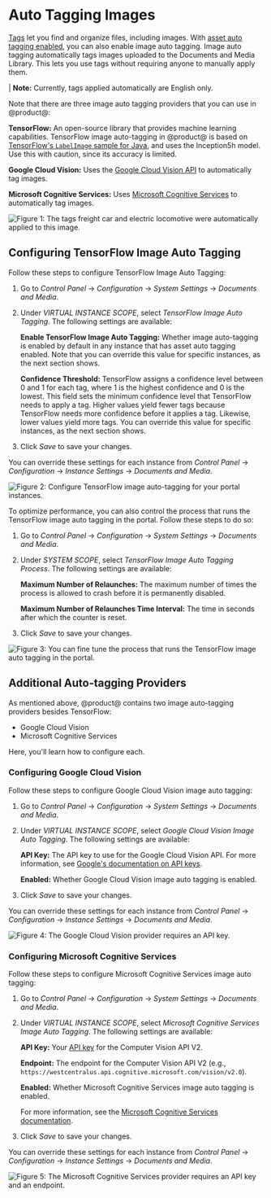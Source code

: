 # Auto Tagging Images [](id=auto-tagging-images)

[Tags](/discover/portal/-/knowledge_base/7-2/tagging-content) 
let you find and organize files, including images. With 
[asset auto tagging enabled](/discover/portal/-/knowledge_base/7-2/configuring-asset-auto-tagging), 
you can also enable image auto tagging. Image auto tagging automatically tags 
images uploaded to the Documents and Media Library. This lets you use tags 
without requiring anyone to manually apply them. 

| **Note:** Currently, tags applied automatically are English only. 

Note that there are three image auto tagging providers that you can use in 
@product@: 

**TensorFlow:** An open-source library that provides machine learning 
capabilities. TensorFlow image auto-tagging in @product@ is based on 
[TensorFlow's `LabelImage` sample for Java](https://github.com/tensorflow/tensorflow/blob/master/tensorflow/java/src/main/java/org/tensorflow/examples/LabelImage.java), 
and uses the Inception5h model. Use this with caution, since its accuracy is 
limited. 

**Google Cloud Vision:** Uses the 
[Google Cloud Vision API](https://cloud.google.com/vision/) 
to automatically tag images. 

**Microsoft Cognitive Services:** Uses 
[Microsoft Cognitive Services](https://azure.microsoft.com/en-us/services/cognitive-services/) 
to automatically tag images. 

![Figure 1: The tags *freight car* and *electric locomotive* were automatically applied to this image.](../../../images/auto-tagging-images.png)

## Configuring TensorFlow Image Auto Tagging

Follow these steps to configure TensorFlow Image Auto Tagging: 

1.  Go to *Control Panel* &rarr; *Configuration* &rarr; *System Settings* &rarr; 
    *Documents and Media*. 

2.  Under *VIRTUAL INSTANCE SCOPE*, select *TensorFlow Image Auto Tagging*. The 
    following settings are available: 

    **Enable TensorFlow Image Auto Tagging:** Whether image auto-tagging is 
    enabled by default in any instance that has asset auto tagging enabled. Note 
    that you can override this value for specific instances, as the next section 
    shows. 

    **Confidence Threshold:** TensorFlow assigns a confidence level between 0 
    and 1 for each tag, where 1 is the highest confidence and 0 is the lowest. 
    This field sets the minimum confidence level that TensorFlow needs to apply 
    a tag. Higher values yield fewer tags because TensorFlow needs more 
    confidence before it applies a tag. Likewise, lower values yield more tags. 
    You can override this value for specific instances, as the next section 
    shows. 

3.  Click *Save* to save your changes. 

You can override these settings for each instance from *Control Panel* &rarr; *Configuration* &rarr; *Instance Settings* &rarr; *Documents and Media*. 

![Figure 2: Configure TensorFlow image auto-tagging for your portal instances.](../../../images/auto-tagging-tensorflow.png)

To optimize performance, you can also control the process that runs the 
TensorFlow image auto tagging in the portal. Follow these steps to do so: 

1.  Go to *Control Panel* &rarr; *Configuration* &rarr; *System Settings* &rarr; 
    *Documents and Media*. 

2.  Under *SYSTEM SCOPE*, select *TensorFlow Image Auto Tagging Process*. The 
    following settings are available: 

    **Maximum Number of Relaunches:** The maximum number of times the process is 
    allowed to crash before it is permanently disabled. 

    **Maximum Number of Relaunches Time Interval:** The time in seconds after 
    which the counter is reset. 

3.  Click *Save* to save your changes. 

![Figure 3: You can fine tune the process that runs the TensorFlow image auto tagging in the portal.](../../../images/auto-tagging-tensorflow-process.png)

## Additional Auto-tagging Providers [](id=additional-auto-tagging-providers)

As mentioned above, @product@ contains two image auto-tagging providers besides 
TensorFlow:

-   Google Cloud Vision
-   Microsoft Cognitive Services

Here, you'll learn how to configure each. 

### Configuring Google Cloud Vision

Follow these steps to configure Google Cloud Vision image auto tagging: 

1.  Go to *Control Panel* &rarr; *Configuration* &rarr; *System Settings* &rarr; 
    *Documents and Media*. 

2.  Under *VIRTUAL INSTANCE SCOPE*, select 
    *Google Cloud Vision Image Auto Tagging*. The following settings are 
    available: 

    **API Key:** The API key to use for the Google Cloud Vision API. For more 
    information, see 
    [Google's documentation on API keys](https://cloud.google.com/docs/authentication/api-keys). 

    **Enabled:** Whether Google Cloud Vision image auto tagging is enabled. 

3.  Click *Save* to save your changes. 

You can override these settings for each instance from *Control Panel* &rarr; *Configuration* &rarr; *Instance Settings* &rarr; *Documents and Media*. 

![Figure 4: The Google Cloud Vision provider requires an API key.](../../../images/auto-tagging-image-google.png)

### Configuring Microsoft Cognitive Services

Follow these steps to configure Microsoft Cognitive Services image auto tagging: 

1.  Go to *Control Panel* &rarr; *Configuration* &rarr; *System Settings* &rarr; 
    *Documents and Media*. 

2.  Under *VIRTUAL INSTANCE SCOPE*, select 
    *Microsoft Cognitive Services Image Auto Tagging*. The following settings 
    are available: 

    **API Key:** Your 
    [API key](https://azure.microsoft.com/en-us/try/cognitive-services/my-apis/?apiSlug=computer-services) 
    for the Computer Vision API V2. 

    **Endpoint:** The endpoint for the Computer Vision API V2 (e.g., 
    `https://westcentralus.api.cognitive.microsoft.com/vision/v2.0`). 

    **Enabled:** Whether Microsoft Cognitive Services image auto tagging is 
    enabled. 

    For more information, see the 
    [Microsoft Cognitive Services documentation](https://docs.microsoft.com/en-us/azure/cognitive-services/).

3.  Click *Save* to save your changes. 

You can override these settings for each instance from *Control Panel* &rarr; *Configuration* &rarr; *Instance Settings* &rarr; *Documents and Media*. 

![Figure 5: The Microsoft Cognitive Services provider requires an API key and an endpoint.](../../../images/auto-tagging-image-microsoft.png)
